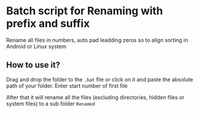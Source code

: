 # Batch script for Renaming with prefix and suffix 

Rename all files in numbers, auto pad leadding zeros so to align sorting in Android or Linux system

## How to use it?

Drag and drop the folder to the `.bat` file or click on it and paste the absolute path of your folder.
Enter start number of first file

After that it will rename all the files (excluding directories, hidden files or system files) to a sub folder `Renamed`
